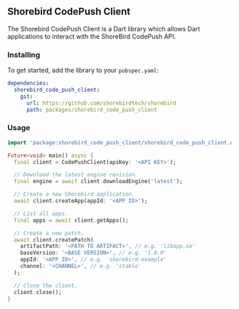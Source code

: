 ## Shorebird CodePush Client

The Shorebird CodePush Client is a Dart library which allows Dart applications to interact with the ShoreBird CodePush API.

### Installing

To get started, add the library to your `pubspec.yaml`:

```yaml
dependencies:
  shorebird_code_push_client:
    git:
      url: https://github.com/shorebirdtech/shorebird
      path: packages/shorebird_code_push_client
```

### Usage

```dart
import 'package:shorebird_code_push_client/shorebird_code_push_client.dart';

Future<void> main() async {
  final client = CodePushClient(apiKey: '<API KEY>');

  // Download the latest engine revision.
  final engine = await client.downloadEngine('latest');

  // Create a new Shorebird application.
  await client.createApp(appId: '<APP ID>');

  // List all apps.
  final apps = await client.getApps();

  // Create a new patch.
  await client.createPatch(
    artifactPath: '<PATH TO ARTIFACT>', // e.g. 'libapp.so'
    baseVersion: '<BASE VERSION>', // e.g. '1.0.0'
    appId: '<APP ID>', // e.g. 'shorebird-example'
    channel: '<CHANNEL>', // e.g. 'stable'
  );

  // Close the client.
  client.close();
}
```
